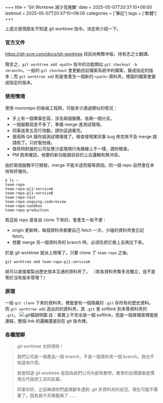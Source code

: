 +++
title = 'Git Worktree 減少克隆數'
date = 2025-05-07T20:37:10+08:00
lastmod = 2025-05-07T20:37:10+08:00
categories = ['筆記']
tags = ['軟體']
+++

上週又發現朋友不知道 git worktree 指令。決定來介紹一下。

### 官方文件
https://git-scm.com/docs/git-worktree
目前尚無繁中版，待有志之士翻譯。

簡言之，`git worktree add <path>` 指令的功能類似 `git checkout -b <branch>`。一般的 `git checkout` 會更動目前檔案系統中的檔案，變成指定的版本；而 `git worktree add` 則是會產生一個新的 `<path>` 資料夾，裡面的檔案會變成指定的版本。

### 使用情境
使用 monorepo 的後端工程師，可能多少遇過類似的情況：
- 手上有一個專案在寫，涉及兩個服務，各開一個分支。
- 一個服務寫差不多了，準備 merge 進測試環境。
- 同事送來五百行改動，請你這週看完。
- 值班時 QA 跟你說測試環境壞了。檢查發現某同事 bug 修完來不及 merge 就請假了。只好幫他做。
- 值班時對接的公司反應沙盒環境行為跟線上不一樣，請你檢查。
- PM 跑來確認，他要的新功能跟目前的上古邏輯有無沖突。

由於兩個服務平行開發，merge 不能半途而廢等原因。同一個 repo 自然會在本地有好幾份。
```
$ ls ~
team-repo
team-repo-pj1-serviceA
team-repo-pj1-serviceB
team-repo-test
team-repo-ongoing-codereview
team-repo-sandbox
team-repo-production
```

若這些 repo 是各自 clone 下來的，會產生一些不便：
- origin 更新時，每個資料夾都要自己 fetch 一次，少碰的資料夾會忘記 fetch。
- 想要 merge 另一個資料夾的 branch 時，必須先把它推上去再拉下來。

於是 git worktree 就派上用場了。只要 clone 了 `team-repo` 之後，
```
git worktree add team-repo-pj1-serviceA
```
就可以直接複製出歷史版本互通的資料夾了。
（若各資料夾繁多且獨立，豈不是等於沒有版本管理？）

### 原理
一般 `git clone` 下來的資料夾，裡面會有一個隱藏的 `.git` 存所有的歷史資料。
而 `git worktree add` 造出的的資料夾，其 `.git` 會 softlink 到本尊資料夾的 `.git`。
![.git檔說明圖](/images/git-worktree.png)
註：事實上不完全是一個 softlink，而是一個普檔案裡面放連結，整個 link 的邏輯還是刻在 git 指令裡。

### 各種閒聊
> git worktree 太好用啦！

> 我們公司是一個產品一個 branch，不是一個資料夾一個 branch。我也不知道為什麼。

> 我會知道 git worktree 是因為我們公司內部有教學。教學的目標讀者是慣用古代版控工具的前輩。

> 同事你好，之前麻煩你們處理腳本遇到 .git 非資料夾的狀況，現在可能不需要了。因為我今天被裁員了……
